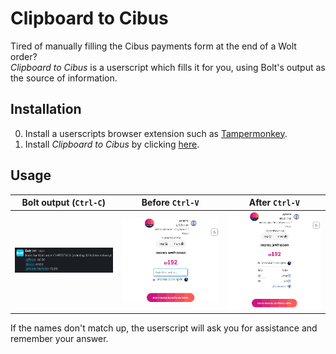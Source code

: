 # Clipboard to Cibus

Tired of manually filling the Cibus payments form at the end of a Wolt order?  
_Clipboard to Cibus_ is a userscript which fills it for you, using Bolt's output as the source of information.

## Installation

0. Install a userscripts browser extension such as [Tampermonkey](https://www.tampermonkey.net/).
1. Install _Clipboard to Cibus_ by clicking [here](https://github.com/ramikg/clipboard-to-cibus/raw/main/clipboard-to-cibus.user.js).

## Usage

| Bolt output (`Ctrl-C`)                    | Before `Ctrl-V`                              | After `Ctrl-V`                             |
|-------------------------------------------|----------------------------------------------|--------------------------------------------|
| ![Bolt output](resources/bolt_output.png) | ![Before Ctrl-V](resources/before_paste.png) | ![After Ctrl-V](resources/after_paste.png) |

If the names don't match up, the userscript will ask you for assistance and remember your answer.